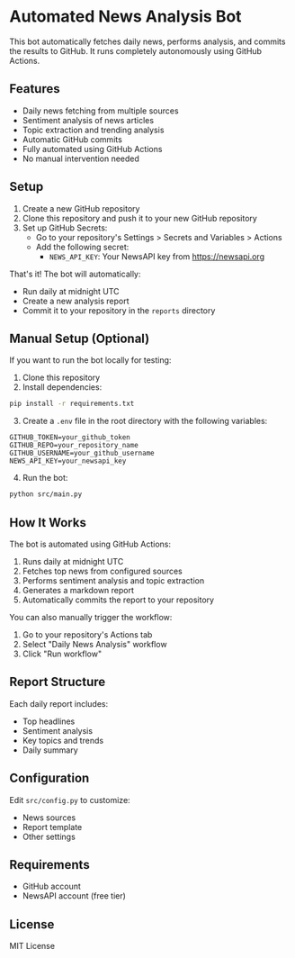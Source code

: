 # Automated News Analysis Bot

This bot automatically fetches daily news, performs analysis, and commits the results to GitHub. It runs completely autonomously using GitHub Actions.

## Features

- Daily news fetching from multiple sources
- Sentiment analysis of news articles
- Topic extraction and trending analysis
- Automatic GitHub commits
- Fully automated using GitHub Actions
- No manual intervention needed

## Setup

1. Create a new GitHub repository
2. Clone this repository and push it to your new GitHub repository
3. Set up GitHub Secrets:
   - Go to your repository's Settings > Secrets and Variables > Actions
   - Add the following secret:
     - `NEWS_API_KEY`: Your NewsAPI key from https://newsapi.org

That's it! The bot will automatically:

- Run daily at midnight UTC
- Create a new analysis report
- Commit it to your repository in the `reports` directory

## Manual Setup (Optional)

If you want to run the bot locally for testing:

1. Clone this repository
2. Install dependencies:

```bash
pip install -r requirements.txt
```

3. Create a `.env` file in the root directory with the following variables:

```
GITHUB_TOKEN=your_github_token
GITHUB_REPO=your_repository_name
GITHUB_USERNAME=your_github_username
NEWS_API_KEY=your_newsapi_key
```

4. Run the bot:

```bash
python src/main.py
```

## How It Works

The bot is automated using GitHub Actions:

1. Runs daily at midnight UTC
2. Fetches top news from configured sources
3. Performs sentiment analysis and topic extraction
4. Generates a markdown report
5. Automatically commits the report to your repository

You can also manually trigger the workflow:

1. Go to your repository's Actions tab
2. Select "Daily News Analysis" workflow
3. Click "Run workflow"

## Report Structure

Each daily report includes:

- Top headlines
- Sentiment analysis
- Key topics and trends
- Daily summary

## Configuration

Edit `src/config.py` to customize:

- News sources
- Report template
- Other settings

## Requirements

- GitHub account
- NewsAPI account (free tier)

## License

MIT License
